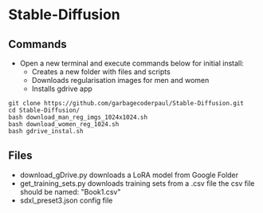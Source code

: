 # Stable-Diffusion

## Commands
* Open a new terminal and execute commands below for initial install:
  * Creates a new folder with files and scripts
  * Downloads regularisation images for men and women
  * Installs gdrive app
```
git clone https://github.com/garbagecoderpaul/Stable-Diffusion.git
cd Stable-Diffusion/
bash download_man_reg_imgs_1024x1024.sh
bash download_women_reg_1024.sh
bash gdrive_instal.sh
```

## Files
* download_gDrive.py
  downloads a LoRA model from Google Folder
* get_training_sets.py
  downloads training sets from a .csv file
  the csv file should be named: "Book1.csv"
* sdxl_preset3.json
config file
  



